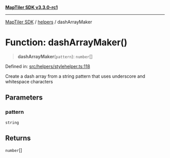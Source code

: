 [**MapTiler SDK v3.3.0-rc1**](../../../../README.md)

***

[MapTiler SDK](../../../../README.md) / [helpers](../README.md) / dashArrayMaker

# Function: dashArrayMaker()

> **dashArrayMaker**(`pattern`): `number`[]

Defined in: [src/helpers/stylehelper.ts:118](https://github.com/maptiler/maptiler-sdk-js/blob/d9cb958ebf063ecde2f6f583eb172e5a83460e6a/src/helpers/stylehelper.ts#L118)

Create a dash array from a string pattern that uses underscore and whitespace characters

## Parameters

### pattern

`string`

## Returns

`number`[]
